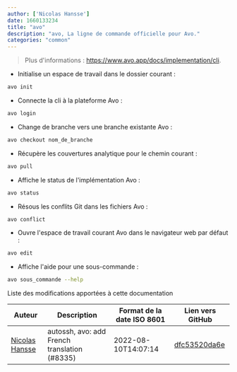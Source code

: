 ```yaml
---
author: ['Nicolas Hansse']
date: 1660133234
title: "avo"
description: "avo, La ligne de commande officielle pour Avo."
categories: "common"
---
```

> Plus d'informations : <https://www.avo.app/docs/implementation/cli>.

- Initialise un espace de travail dans le dossier courant :

```bash
avo init
```

- Connecte la cli à la plateforme Avo :

```bash
avo login
```

- Change de branche vers une branche existante Avo :

```bash
avo checkout nom_de_branche
```

- Récupère les couvertures analytique pour le chemin courant :

```bash
avo pull
```

- Affiche le status de l'implémentation Avo :

```bash
avo status
```

- Résous les conflits Git dans les fichiers Avo :

```bash
avo conflict
```

- Ouvre l'espace de travail courant Avo dans le navigateur web par défaut :

```bash
avo edit
```

- Affiche l'aide pour une sous-commande :

```bash
avo sous_commande --help
```
Liste des modifications apportées à cette documentation


Auteur | Description | Format de la date ISO 8601 | Lien vers GitHub
------|-----|-----|-----
[Nicolas Hansse](mailto:nico.hansse@gmail.com) | autossh, avo: add French translation (#8335) | 2022-08-10T14:07:14 | [dfc53520da6e](https://github.com/tldr-pages/tldr/commit/dfc53520da6ef0e8418da10f1a5db4b8cd3e58c1)

